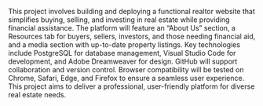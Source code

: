 This project involves building and deploying a functional realtor website that simplifies buying, selling, and investing in real estate while providing financial assistance. The platform will feature an “About Us” section, a Resources tab for buyers, sellers, investors, and those needing financial aid, and a media section with up-to-date property listings. Key technologies include PostgreSQL for database management, Visual Studio Code for development, and Adobe Dreamweaver for design. GitHub will support collaboration and version control. Browser compatibility will be tested on Chrome, Safari, Edge, and Firefox to ensure a seamless user experience. This project aims to deliver a professional, user-friendly platform for diverse real estate needs.
